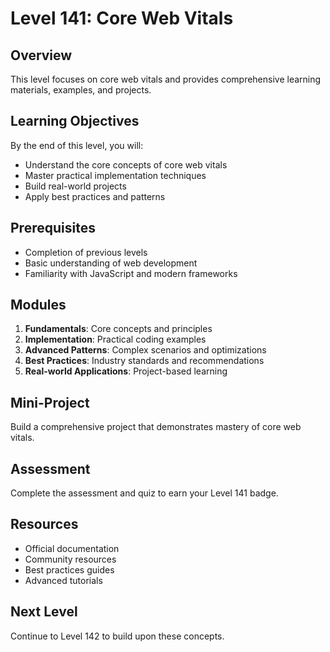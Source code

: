 # Level 141: Core Web Vitals

## Overview
This level focuses on core web vitals and provides comprehensive learning materials, examples, and projects.

## Learning Objectives
By the end of this level, you will:
- Understand the core concepts of core web vitals
- Master practical implementation techniques
- Build real-world projects
- Apply best practices and patterns

## Prerequisites
- Completion of previous levels
- Basic understanding of web development
- Familiarity with JavaScript and modern frameworks

## Modules
1. **Fundamentals**: Core concepts and principles
2. **Implementation**: Practical coding examples
3. **Advanced Patterns**: Complex scenarios and optimizations
4. **Best Practices**: Industry standards and recommendations
5. **Real-world Applications**: Project-based learning

## Mini-Project
Build a comprehensive project that demonstrates mastery of core web vitals.

## Assessment
Complete the assessment and quiz to earn your Level 141 badge.

## Resources
- Official documentation
- Community resources
- Best practices guides
- Advanced tutorials

## Next Level
Continue to Level 142 to build upon these concepts.
